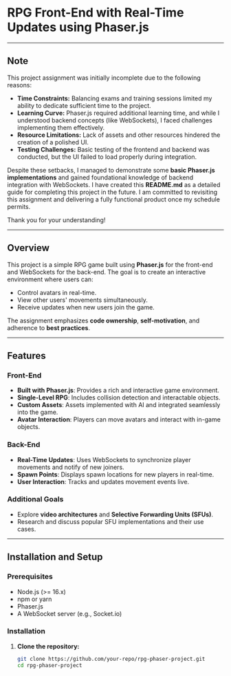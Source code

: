 # RPG Front-End with Real-Time Updates using Phaser.js

---

## **Note**
This project assignment was initially incomplete due to the following reasons:
- **Time Constraints:** Balancing exams and training sessions limited my ability to dedicate sufficient time to the project.
- **Learning Curve:** Phaser.js required additional learning time, and while I understood backend concepts (like WebSockets), I faced challenges implementing them effectively.
- **Resource Limitations:** Lack of assets and other resources hindered the creation of a polished UI.
- **Testing Challenges:** Basic testing of the frontend and backend was conducted, but the UI failed to load properly during integration.

Despite these setbacks, I managed to demonstrate some **basic Phaser.js implementations** and gained foundational knowledge of backend integration with WebSockets. I have created this **README.md** as a detailed guide for completing this project in the future. I am committed to revisiting this assignment and delivering a fully functional product once my schedule permits.

Thank you for your understanding!

---

## Overview
This project is a simple RPG game built using **Phaser.js** for the front-end and WebSockets for the back-end. The goal is to create an interactive environment where users can:
- Control avatars in real-time.
- View other users' movements simultaneously.
- Receive updates when new users join the game.

The assignment emphasizes **code ownership**, **self-motivation**, and adherence to **best practices**.

---

## Features

### Front-End
- **Built with Phaser.js**: Provides a rich and interactive game environment.
- **Single-Level RPG**: Includes collision detection and interactable objects.
- **Custom Assets**: Assets implemented with AI and integrated seamlessly into the game.
- **Avatar Interaction**: Players can move avatars and interact with in-game objects.

### Back-End
- **Real-Time Updates**: Uses WebSockets to synchronize player movements and notify of new joiners.
- **Spawn Points**: Displays spawn locations for new players in real-time.
- **User Interaction**: Tracks and updates movement events live.

### Additional Goals
- Explore **video architectures** and **Selective Forwarding Units (SFUs)**.
- Research and discuss popular SFU implementations and their use cases.

---

## Installation and Setup

### Prerequisites
- Node.js (>= 16.x)
- npm or yarn
- Phaser.js
- A WebSocket server (e.g., Socket.io)

### Installation
1. **Clone the repository:**
   ```bash
   git clone https://github.com/your-repo/rpg-phaser-project.git
   cd rpg-phaser-project
